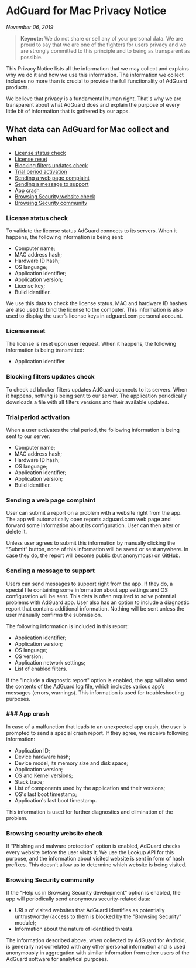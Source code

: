 # AdGuard for Mac Privacy Notice
*November 06, 2019*
> **Keynote:** We do not share or sell any of your personal data. We are proud to say that we are one of the fighters for users privacy and we are strongly committed to this principle and to being as transparent as possible.

This Privacy Notice lists all the information that we may collect and explains why we do it and how we use this information. The information we collect includes no more than is crucial to provide the full functionality of AdGuard products.

We believe that privacy is a fundamental human right. That's why we are transparent about what AdGuard does and explain the purpose of every little bit of information that is gathered by our apps.

## What data can AdGuard for Mac collect and when

* [License status check](#license-status-check)
* [License reset](#license-reset)
* [Blocking filters updates check](#filters-updates-check)
* [Trial period activation](#trial-period-activation)
* [Sending a web page complaint](#web-page-complaint)
* [Sending a message to support](#support-message)
* [App crash](#app-crash)
* [Browsing Security website check](#browsing-security-check)
* [Browsing Security community](#browsing-security-community)

### <a id="license-status-check"></a> License status check

To validate the license status AdGuard connects to its servers. When it happens, the following information is being sent:

* Computer name;
* MAC address hash;
* Hardware ID hash;
* OS language;
* Application identifier;
* Application version;
* License key;
* Build identifier. 

We use this data to check the license status. MAC and hardware ID hashes are also used to bind the license to the computer. This information is also used to display the user’s license keys in adguard.com personal account.

### <a id="license-reset"></a> License reset

The license is reset upon user request. When it happens, the following information is being transmitted:

* Application identifier

### <a id="filters-updates-check"></a> Blocking filters updates check

To check ad blocker filters updates AdGuard connects to its servers. When it happens, nothing is being sent to our server. The application periodically downloads a file with all filters versions and their available updates.

### <a id="trial-period-activation"></a> Trial period activation

When a user activates the trial period, the following information is being sent to our server:

* Computer name;
* MAC address hash;
* Hardware ID hash;
* OS language;
* Application identifier;
* Application version;
* Build identifier.

### <a id="web-page-complaint"></a> Sending a web page complaint

User can submit a report on a problem with a website right from the app. The app will automatically open reports.adguard.com web page and forward some information about its configuration. User can then alter or delete it.

Unless user agrees to submit this information by manually clicking the “Submit” button, none of this information will be saved or sent anywhere. In case they do, the report will become public (but anonymous) on [GitHub](https://github.com/adguardteam/adguardfilters/issues).

### <a id="support-message"></a> Sending a message to support

Users can send messages to support right from the app. If they do, a special file containing some information about app settings and OS configuration will be sent. This data is often required to solve potential problems with AdGuard app. User also has an option to include a diagnostic report that contains additional information. Nothing will be sent unless the user manually confirms the submission. 

The following information is included in this report:

* Application identifier;
* Application version;
* OS language;
* OS version;
* Application network settings;
* List of enabled filters.

If the "Include a diagnostic report" option is enabled, the app will also send the contents of the AdGuard log file, which includes various app’s messages (errors, warnings). This information is used for troubleshooting purposes.

### ### <a id="app-crash"></a> App crash

In case of a malfunction that leads to an unexpected app crash, the user is prompted to send a special crash report. If they agree, we receive following information:

* Application ID;
* Device hardware hash;
* Device model, its memory size and disk space;
* Application version;
* OS and Kernel versions;
* Stack trace;
* List of components used by the application and their versions;
* OS's last boot timestamp;
* Application's last boot timestamp.

This information is used for further diagnostics and elimination of the problem.

### <a id="browsing-security-check"></a> Browsing security website check

If “Phishing and malware protection” option is enabled, AdGuard checks every website before the user visits it. We use the Lookup API for this purpose, and the information about visited website is sent in form of hash prefixes. This doesn’t allow us to determine which website is being visited.

### <a id="browsing-security-community"></a> Browsing Security community

If the "Help us in Browsing Security development" option is enabled, the app will periodically send anonymous security-related data:

* URLs of visited websites that AdGuard identifies as potentially untrustworthy (access to them is blocked by the "Browsing Security" module);
* Information about the nature of identified threats.

The information described above, when collected by AdGuard for Android, is generally not correlated with any other personal information and is used anonymously in aggregation with similar information from other users of the AdGuard software for analytical purposes.